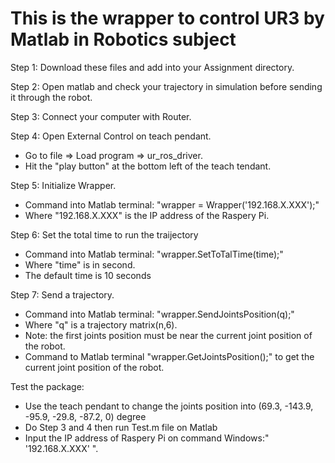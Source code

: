 # This is the wrapper to control UR3 by Matlab in Robotics subject

Step 1: Download these files and add into your Assignment directory.

Step 2: Open matlab and check your trajectory in simulation before sending it through the robot.

Step 3: Connect your computer with Router.

Step 4: Open External Control on teach pendant.
* Go to file => Load program => ur_ros_driver.
* Hit the "play button" at the bottom left of the teach tendant.

Step 5: Initialize Wrapper.
* Command into Matlab terminal: "wrapper = Wrapper('192.168.X.XXX');"
* Where "192.168.X.XXX" is the IP address of the Raspery Pi. 

Step 6: Set the total time to run the traijectory
* Command into Matlab terminal: "wrapper.SetToTalTime(time);"
* Where "time" is in second.
* The default time is 10 seconds

Step 7: Send a trajectory.
* Command into Matlab terminal: "wrapper.SendJointsPosition(q);"
* Where "q" is a trajectory matrix(n,6). 
* Note: the first joints position must be near the current joint position of the robot.
* Command to Matlab terminal "wrapper.GetJointsPosition();" to get the current joint position of the robot.

Test the package:
* Use the teach pendant to change the joints position into (69.3, -143.9, -95.9, -29.8, -87.2, 0) degree
* Do Step 3 and 4 then run Test.m file on Matlab
* Input the IP address of Raspery Pi on command Windows:" '192.168.X.XXX' ".
